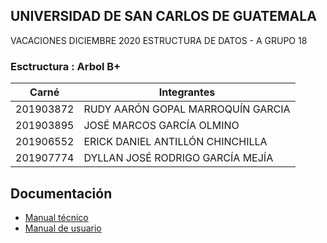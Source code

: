 ## UNIVERSIDAD DE SAN CARLOS DE GUATEMALA
VACACIONES DICIEMBRE 2020
ESTRUCTURA DE DATOS - A
GRUPO 18
###  Esctructura : Arbol B+
|Carné|Integrantes|
|-|--|
|201903872|RUDY AARÓN GOPAL MARROQUÍN GARCIA
|201903895|JOSÉ MARCOS GARCÍA OLMINO|
|201906552|ERICK DANIEL ANTILLÓN CHINCHILLA|
|201907774|DYLLAN JOSÉ RODRIGO GARCÍA MEJÍA|

## Documentación
- [Manual técnico](<docs/techManual_doc.md>)
- [Manual de usuario](<docs/userManual_doc.md>)